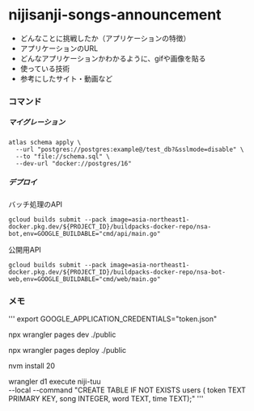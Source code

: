 # nijisanji-songs-announcement
- どんなことに挑戦したか（アプリケーションの特徴）
- アプリケーションのURL
- どんなアプリケーションかわかるように、gifや画像を貼る
- 使っている技術
- 参考にしたサイト・動画など

### コマンド
##### マイグレーション
```
atlas schema apply \
  --url "postgres://postgres:example@/test_db?&sslmode=disable" \
  --to "file://schema.sql" \
  --dev-url "docker://postgres/16"
```
##### デプロイ
バッチ処理のAPI
```
gcloud builds submit --pack image=asia-northeast1-docker.pkg.dev/${PROJECT_ID}/buildpacks-docker-repo/nsa-bot,env=GOOGLE_BUILDABLE="cmd/api/main.go"
```
公開用API
```
gcloud builds submit --pack image=asia-northeast1-docker.pkg.dev/${PROJECT_ID}/buildpacks-docker-repo/nsa-bot-web,env=GOOGLE_BUILDABLE="cmd/web/main.go"
```

### メモ
'''
export GOOGLE_APPLICATION_CREDENTIALS="token.json"

npx wrangler pages dev ./public

npx wrangler pages deploy ./public

nvm install 20

wrangler d1 execute niji-tuu \
  --local --command "CREATE TABLE IF NOT EXISTS users ( token TEXT PRIMARY KEY, song INTEGER, word TEXT, time TEXT);"
'''